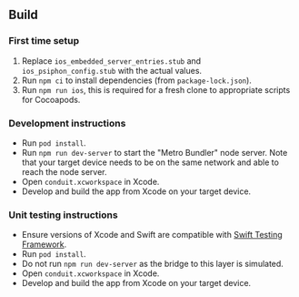 ## Build

### First time setup

1. Replace `ios_embedded_server_entries.stub` and `ios_psiphon_config.stub` with the actual values.
2. Run `npm ci` to install dependencies (from `package-lock.json`).
3. Run `npm run ios`, this is required for a fresh clone to appropriate scripts for Cocoapods.

### Development instructions

- Run `pod install`.
- Run `npm run dev-server` to start the "Metro Bundler" node server. Note that your target device needs to be on the same network and able to reach the node server.
- Open `conduit.xcworkspace` in Xcode.
- Develop and build the app from Xcode on your target device.

### Unit testing instructions

- Ensure versions of Xcode and Swift are compatible with [Swift Testing Framework](https://developer.apple.com/documentation/testing/).
- Run `pod install`.
- Do not run `npm run dev-server` as the bridge to this layer is simulated.
- Open `conduit.xcworkspace` in Xcode.
- Develop and build the app from Xcode on your target device.